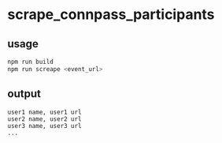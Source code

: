 # scrape_connpass_participants

## usage

``` sh
npm run build
npm run screape <event_url>
```

## output

```
user1 name, user1 url
user2 name, user2 url
user3 name, user3 url
...
```
